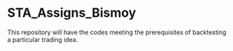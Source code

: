 # STA_Assigns_Bismoy
This repository will have the codes meeting the prerequisites of backtesting a particular trading idea.
